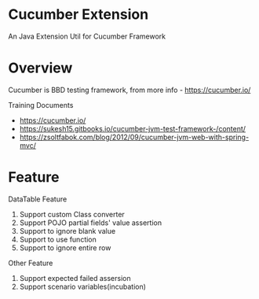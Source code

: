 # Cucumber Extension

An Java Extension Util for Cucumber Framework

# Overview
Cucumber is BBD testing framework, from more info - https://cucumber.io/

Training Documents
* https://cucumber.io/
* https://sukesh15.gitbooks.io/cucumber-jvm-test-framework-/content/
* https://zsoltfabok.com/blog/2012/09/cucumber-jvm-web-with-spring-mvc/

# Feature

DataTable Feature
  1. Support custom Class converter
  1. Support POJO partial fields' value assertion
  1. Support to ignore blank value
  1. Support to use function
  1. Support to ignore entire row

Other Feature
  1. Support expected failed assersion
  1. Support scenario variables(incubation)
